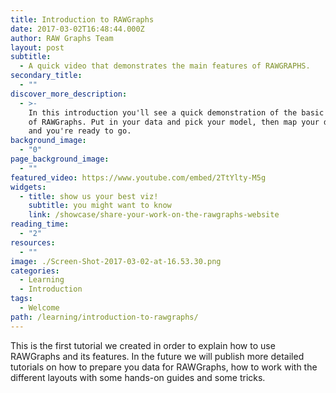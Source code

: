 ```yaml
---
title: Introduction to RAWGraphs
date: 2017-03-02T16:48:44.000Z
author: RAW Graphs Team
layout: post
subtitle:
  - A quick video that demonstrates the main features of RAWGRAPHS.
secondary_title:
  - ""
discover_more_description:
  - >-
    In this introduction you'll see a quick demonstration of the basic features
    of RAWGraphs. Put in your data and pick your model, then map your dimensions
    and you're ready to go.
background_image:
  - "0"
page_background_image:
  - ""
featured_video: https://www.youtube.com/embed/2TtYlty-M5g
widgets:
  - title: show us your best viz!
    subtitle: you might want to know
    link: /showcase/share-your-work-on-the-rawgraphs-website
reading_time:
  - "2"
resources:
  - ""
image: ./Screen-Shot-2017-03-02-at-16.53.30.png
categories:
  - Learning
  - Introduction
tags:
  - Welcome
path: /learning/introduction-to-rawgraphs/
---
```


This is the first tutorial we created in order to explain how to use RAWGraphs and its features. In the future we will publish more detailed tutorials on how to prepare you data for RAWGraphs, how to work with the different layouts with some hands-on guides and some tricks.
